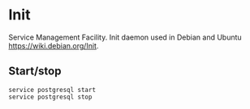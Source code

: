 # Init

Service Management Facility. Init daemon used in Debian and Ubuntu
<https://wiki.debian.org/Init>.

## Start/stop

    service postgresql start
    service postgresql stop
